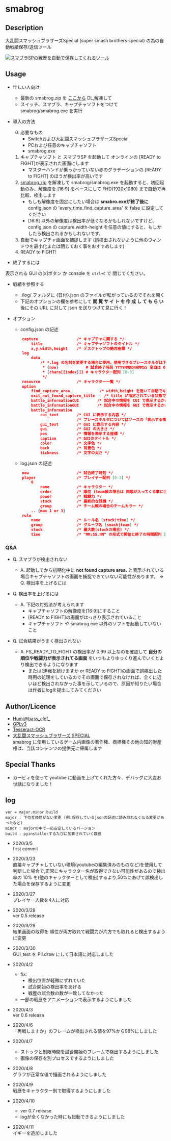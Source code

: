 
smabrog
===

## Description
大乱闘スマッシュブラザーズSpecial (super smash brothers special) の為の自動戦績保存/送信ツール

[![スマブラSPの戦歴を自動で保存してくれるツール](https://img.youtube.com/vi/sIGOL1XGylY/0.jpg)](https://www.youtube.com/watch?v=sIGOL1XGylY)

## Usage
- 忙しい人向け
    - 最新の smabrog.zip を [ここから](https://drive.google.com/drive/folders/1-IiiCSpREpDFTm-W0emJHehfb0Fduit4?usp=sharing) DL,解凍して
    - スイッチ、スマブラ、キャプチャソフトをつけて smabrog/smabrog.exe を実行

- 導入の方法

    0. 必要なもの
        - Switchおよび大乱闘スマッシュブラザーズSpecial
        - PCおよび任意のキャプチャソフト
        - smabrog.exe
    1. キャプチャソフト と スマブラSP を起動して オンラインの [READY to FIGHT]が表示された画面にします
        - マスターハンドが乗っかっていない赤のグラデーションの [READY to FIGHT] のほうが検出率が高いです
    2. [smabrog.zip](https://drive.google.com/drive/folders/1-IiiCSpREpDFTm-W0emJHehfb0Fduit4?usp=sharing) を解凍して smabrog/smabrog.exe を起動すると、初回起動のみ、解像度を [16:9] をベースにして FHD(1920x1080) まで自動で再比較、検出します
        - もしも解像度を固定にしたい場合は **smabro.exeが終了後に** config.json の 'every_time_find_capture_area' を false に設定してください
        - [16:9] 以外の解像度は検出率が低くなるかもしれないですけど、config.json の capture.width-height を任意の値にすると、もしかしたら検出されるかもしれないです。
    3. 自動でキャプチャ画面を捕捉します (誤検出されないように他のウィンドウを最小化または閉じておく事をおすすめします)
    4. READY to FIGHT!
- 終了するには

表示される GUI の[x]ボタン か console を ```ctrl+C``` で 閉じてください。

- 戦績を参照する
    - ./log/ フォルダに {日付}.json のファイルが転がっているのでそれを開く
    - 下記のオプションの欄を参考にして **閲 覧 サ イ ト を 作 成 し て も ら い** 後にその URL に対して json を送りつけて見に行く！

- オプション
    - config.json の記述
    ```json
        capture                 /* キャプチャに関する */
            title               /* キャプチャソフトのタイトル */
            x,y,width,height    /* デスクトップの絶対座標 */
        log
            data
                /* *.log の名前を変更する場合に使用。使用できるプレースホルダは下記の通りです。
                 * {now}            # 試合終了時刻 YYYYMMDDHHMMSS 空白は 0 埋めします
                 * {chara[{index}]} # キャラクター配列 [0-3]
                 */
        resource                /* キャラクター一覧 */
        option
            find_capture_area             /* width,height を用いて自動でキャプチャエリアを捕捉する */
            exit_not_found_capture_title    /* title が指定されている状態でそのキャプチャソフトがない場合終了するかどうか */
            battle_informationCUI        /* 試合中の情報を CUI で表示するかどうか　*/
            battle_informationGUI        /* 試合中の情報を GUI で表示するかどうか */
            battle_information
                cui_text        /* CUI に表示する内容 */
                                /* プレースホルダについてはソースの「表示する情報」を参照 */
                gui_text        /* GUI に表示する内容 */
                gui             /* GUI の大きさ */
                pos             /* 情報を表示する座標 */
                caption         /* GUIのタイトル */
                color           /* 文字色 */
                back            /* 背景色 */
                tickness        /* 文字の太さ */

    ```
    - log.json の記述
    ```json
        now                     /* 試合終了時刻 */
        player                  /* プレイヤー配列 [0-3] */
            0
                name            /* キャラクター */
                order           /* 順位 (team戦の場合は 同順が入ってくる事に注意) */
                power           /* 戦闘力 */
                stock           /* 最終的な残機 */
                group           /* チーム戦の場合のチームカラー */
            .. {max 1 or 3}
        rule
            name                /* ルール名 [stock|time] */
            group               /* グループ名 [smash|team] */
            stock               /* 最大数(stockの場合) */
            time                /* "MM:SS.NN" の形式で開始と終了の時間配列 [0-1] {未検出="00:00.00"} */
    ```

### Q&A
- Q. スマブラが検出されない
    - A. 起動してから初期化中に **not found capture area.** と表示されている場合キャプチャソフトの画面を捕捉できていない可能性があります。
        => Q. 検出率を上げるには

- Q. 検出率を上げるには
    - A. 下記の対処法が考えられます
        - キャプチャソフトの解像度を[16:9]にすること
        - [READY to FIGHT]の画面がはっきり表示されていること
        - キャプチャソフト や smabrog.exe 以外のソフトを起動していないこと
- Q. 試合結果がうまく検出されない
    - A. FS_READY_TO_FIGHT の検出率が 0.99 以上なのを確認して **自分の順位や戦闘力が表示されてる画面** をいつもよりゆっくり進んでいくとより検出できるようになります
        - または[連戦を続けますか or READY to FIGHT]の画面で誤検出した時用の処理をしているのでその画面で保存されなければ、全くに近いほど検出されなかった事を示しているので、原因が知りたい場合は作者にlogを提出してみてください

## Author/Licence
- [Humi@bass_clef_](https://twitter.com/bass_clef_)
- [GPLv3](https://www.gnu.org/licenses/gpl-3.0.html)
- [Tesseract-OCR](https://github.com/tesseract-ocr/tesseract#license)
- [大乱闘スマッシュブラザーズ SPECIAL](https://www.smashbros.com/ja_JP/)  
    smabrog に使用しているゲーム内画像の著作権、商標権その他の知的財産権は、当該コンテンツの提供元に帰属します

## Special Thanks
- カービィを使って youtube に動画を上げてくれた方々、デバッグに大変お世話になりました！

## log
    ver = major.minor.build
    major : 下位互換性がない変更 (例:保存しているjsonの記述に読み取れなくなる変更があったなど)
    minor : majorの中で一応安定しているバージョン
    build : pyinstallerするたびに加算されていく数値
- 2020/3/5  
    first commit
- 2020/3/23  
    直接キャプチャしていない環境(youtubeの編集済みのものなど)を使用して判断した場合で,正常にキャラクター名が取得できない可能性があるので検出率の 10% を(他のキャラクターとして検出)するより,50%にあげて誤検出した場合を保存するように変更
- 2020/3/27  
    プレイヤー人数を4人に対応
- 2020/3/28  
    ver 0.5 release

- 2020/3/29  
    結果画面の取得を 順位が両方取れて戦闘力が片方でも取れると検出するように変更
- 2020/3/30  
    GUI_text を PIl.draw にして日本語に対応しました
- 2020/4/2  
    - fix:
        - 検出位置が軽微にずれていた
        - 試合開始の検出率をあげる
        - 戦歴の試合数の数が一致してなかった
    - 一部の戦歴をアニメーションで表示するようにしました
- 2020/4/3  
    ver 0.6 release
- 2020/4/6  
    「再戦しますか」のフレームが検出される値を97%から98%にしました
- 2020/4/7  
    - ストックと制限時間を試合開始のフレームで検出するようにしました
    - 画像の保存を別プロセスでするようにしました
- 2020/4/8  
    グラフが正常な値で描画されるようにしました
- 2020/4/9  
    戦歴をキャラクター別で取得するようにしました
- 2020/4/10  
    - ver 0.7 release
    - logが全くなかった時にも起動できるようにしました
- 2020/4/11  
    イギーを追加しました
